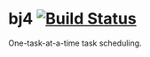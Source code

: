 # bj4 [![Build Status](https://travis-ci.org/rayark/bj4.svg?branch=master)](https://travis-ci.org/rayark/bj4)

One-task-at-a-time task scheduling.

